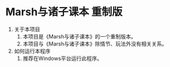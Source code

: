 # Marsh与诸子课本 重制版
1. 关于本项目
	1. 本项目是《Marsh与诸子课本》的一个重制版本。
 	2. 本项目与《Marsh与诸子课本》除情节、玩法外没有相关关系。
2. 如何运行本程序
	1. 推荐在Windows平台运行此程序。
